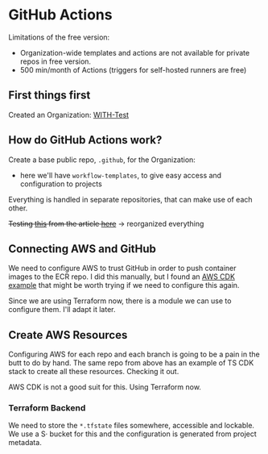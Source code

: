 # GitHub Actions

Limitations of the free version:
- Organization-wide templates and actions are not available for private repos in free version.
- 500 min/month of Actions (triggers for self-hosted runners are free)

## First things first

Created an Organization: [WITH-Test](https://github.com/WITH-Test)

## How do GitHub Actions work?

Create a base public repo, `.github`, for the Organization:
- here we'll have `workflow-templates`, to give easy access and configuration to projects

Everything is handled in separate repositories, that can make use of each other.

~~Testing [this](https://github.com/MartinHeinz/workflows/blob/v1.0.0/.github/workflows/python-container-ci.yml) from the article [here](https://dev.to/martinheinz/ultimate-ci-pipeline-for-all-of-your-python-projects-2ob8)~~
-> reorganized everything

## Connecting AWS and GitHub

We need to configure AWS to trust GitHub in order to push container images to the ECR repo.
I did this manually, but I found an [AWS CDK example](https://github.com/dannysteenman/aws-cdk-examples/tree/main/openid-connect-github) that might be worth trying if we need to configure this again.

Since we are using Terraform now, there is a module we can use to configure them. I'll adapt it later.

## Create AWS Resources

Configuring AWS for each repo and each branch is going to be a pain in the butt to do by hand.
The same repo from above has an example of TS CDK stack to create all these resources. Checking it out.

AWS CDK is not a good suit for this. Using Terraform now.

### Terraform Backend

We need to store the `*.tfstate` files somewhere, accessible and lockable. We use a S· bucket for this
and the configuration is generated from project metadata.
